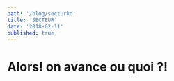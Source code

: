 ```yaml
---
path: '/blog/secturkd'
title: 'SECTEUR'
date: '2018-02-11'
published: true
---
```

# Alors! on avance ou quoi ?!